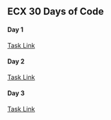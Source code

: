 ## ECX 30 Days of Code 
#### Day 1
[Task Link](https://elameen123.github.io/Day1/)
#### Day 2
[Task Link](https://elameen123.github.io/Day2/)
#### Day 3
[Task Link](https://elameen123.github.io/Day3/)

